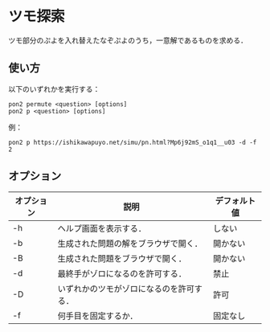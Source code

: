 # ツモ探索

ツモ部分のぷよを入れ替えたなぞぷよのうち，一意解であるものを求める．

## 使い方

以下のいずれかを実行する：

```shell
pon2 permute <question> [options]
pon2 p <question> [options]
```

例：

```shell
pon2 p https://ishikawapuyo.net/simu/pn.html?Mp6j92mS_o1q1__u03 -d -f 2
```

## オプション

| オプション | 説明                                     | デフォルト値 |
| ---------- | ---------------------------------------- | ------------ |
| -h         | ヘルプ画面を表示する．                   | しない       |
| -b         | 生成された問題の解をブラウザで開く．     | 開かない     |
| -B         | 生成された問題をブラウザで開く．         | 開かない     |
| -d         | 最終手がゾロになるのを許可する．         | 禁止         |
| -D         | いずれかのツモがゾロになるのを許可する． | 許可         |
| -f         | 何手目を固定するか．                     | 固定なし     |
